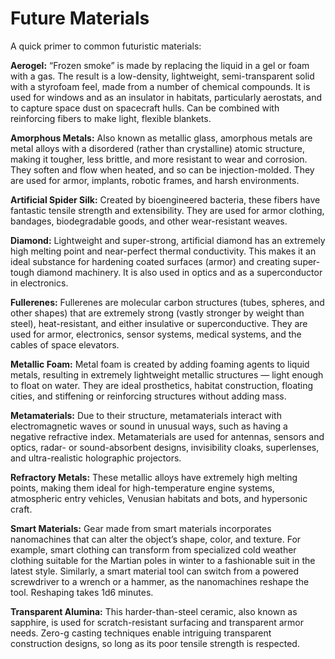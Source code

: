 # Future Materials

A quick primer to common futuristic materials:

<!--sort-->

**Aerogel:** “Frozen smoke” is made by replacing the liquid in a gel or foam with a gas. The result is a low-density, lightweight, semi-transparent solid with a styrofoam feel, made from a number of chemical compounds. It is used for windows and as an insulator in habitats, particularly aerostats, and to capture space dust on spacecraft hulls. Can be combined with reinforcing fibers to make light, flexible blankets.

**Amorphous Metals:** Also known as metallic glass, amorphous metals are metal alloys with a disordered (rather than crystalline) atomic structure, making it tougher, less brittle, and more resistant to wear and corrosion. They soften and flow when heated, and so can be injection-molded. They are used for armor, implants, robotic frames, and harsh environments.

**Artificial Spider Silk:** Created by bioengineered bacteria, these fibers have fantastic tensile strength and extensibility. They are used for armor clothing, bandages, biodegradable goods, and other wear-resistant weaves.

**Diamond:** Lightweight and super-strong, artificial diamond has an extremely high melting point and near-perfect thermal conductivity. This makes it an ideal substance for hardening coated surfaces (armor) and creating super-tough diamond machinery. It is also used in optics and as a superconductor in electronics.

**Fullerenes:** Fullerenes are molecular carbon structures (tubes, spheres, and other shapes) that are extremely strong (vastly stronger by weight than steel), heat-resistant, and either insulative or superconductive. They are used for armor, electronics, sensor systems, medical systems, and the cables of space elevators.

**Metallic Foam:** Metal foam is created by adding foaming agents to liquid metals, resulting in extremely lightweight metallic structures — light enough to float on water. They are ideal prosthetics, habitat construction, floating cities, and stiffening or reinforcing structures without adding mass.

**Metamaterials:** Due to their structure, metamaterials interact with electromagnetic waves or sound in unusual ways, such as having a negative refractive index. Metamaterials are used for antennas, sensors and optics, radar- or sound-absorbent designs, invisibility cloaks, superlenses, and ultra-realistic holographic projectors.

**Refractory Metals:** These metallic alloys have extremely high melting points, making them ideal for high-temperature engine systems, atmospheric entry vehicles, Venusian habitats and bots, and hypersonic craft.

**Smart Materials:** Gear made from smart materials incorporates nanomachines that can alter the object’s shape, color, and texture. For example, smart clothing can transform from specialized cold weather clothing suitable for the Martian poles in winter to a fashionable suit in the latest style. Similarly, a smart material tool can switch from a powered screwdriver to a wrench or a hammer, as the nanomachines reshape the tool. Reshaping takes 1d6 minutes.

**Transparent Alumina:** This harder-than-steel ceramic, also known as sapphire, is used for scratch-resistant surfacing and transparent armor needs. Zero-g casting techniques enable intriguing transparent construction designs, so long as its poor tensile strength is respected.

<!--sort-end-->

